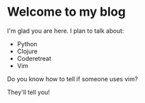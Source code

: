 # Welcome to my blog

I'm glad you are here. I plan to talk about:

* Python
* Clojure
* Coderetreat
* Vim


Do you know how to tell if someone uses vim?   


They'll tell you!
